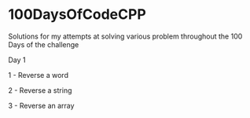 # 100DaysOfCodeCPP
Solutions for my attempts at solving various problem throughout the 100 Days of the challenge

Day 1 

1 - Reverse a word

2 - Reverse a string

3 - Reverse an array
